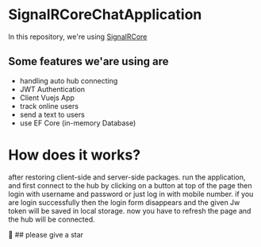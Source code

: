 # SignalRCoreChatApplication
In this repository, we're using [SignalRCore](https://docs.microsoft.com/en-us/aspnet/core/signalr/introduction?view=aspnetcore-3.1)
## Some features we'are using are 
- handling auto hub connecting
- JWT Authentication
- Client Vuejs App
- track online users
- send a text to users
- use EF Core (in-memory Database)

# How does it works?

after restoring client-side and server-side packages. run the application, and first connect to the hub by clicking on a button at top of the page then login with username and password
or just log in with mobile number. if you are login successfully then the login form disappears and the given Jw token will be saved in local storage.
now you have to refresh the page and the hub will be connected.

 :beginner: ## please give a star
